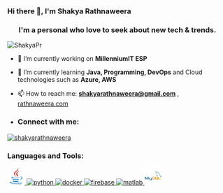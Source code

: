 ### Hi there 👋, I'm Shakya Rathnaweera

<h3 align="center"> I'm a personal who love to seek about new tech & trends. </h3>

<p align="left"> <img src="https://komarev.com/ghpvc/?username=ShakyaPr&label=Profile%20views&color=0e75b6&style=flat" alt="ShakyaPr" /> </p>

- 🔭 I’m currently working on **MillenniumIT ESP**
- 🌱 I’m currently learning **Java, Programming, DevOps** and Cloud technologies such as **Azure, AWS**
- 📫 How to reach me: **shakyarathnaweera@gmail.com** , [rathnaweera.com](https://www.rathnaweera.com)

- <h3 align="left">Connect with me:</h3>
<p align="left">
<a href="https://linkedin.com/in/shakyarathnaweera" target="blank"><img align="center" src="https://raw.githubusercontent.com/rahuldkjain/github-profile-readme-generator/master/src/images/icons/Social/linked-in-alt.svg" alt="shakyarathnaweera" height="30" width="40" /></a> <ion-icon name="earth-outline"></ion-icon>
</p>

<h3 align="left">Languages and Tools:</h3>
<p align="left"> <a href="https://www.java.com" target="_blank" rel="noreferrer"> <img src="https://raw.githubusercontent.com/devicons/devicon/master/icons/java/java-original.svg" alt="java" width="40" height="40"/> </a> <a href="https://www.python.com" target="_blank" rel="noreferrer"> <img src="https://github.com/yurijserrano/Github-Profile-Readme-Logos/blob/master/programming%20languages/python.svg" alt="python" width="40" height="40"/> </a> <a href="https://www.docker.com" target="_blank" rel="noreferrer"> <img src="https://github.com/yurijserrano/Github-Profile-Readme-Logos/blob/master/cloud/docker.svg" alt="docker" width="40" height="40"/> </a> <a href="https://firebase.google.com/" target="_blank" rel="noreferrer"> <img src="https://www.vectorlogo.zone/logos/firebase/firebase-icon.svg" alt="firebase" width="40" height="40"/> </a> <a href="https://www.mathworks.com/" target="_blank" rel="noreferrer"> <img src="https://upload.wikimedia.org/wikipedia/commons/2/21/Matlab_Logo.png" alt="matlab" width="40" height="40"/> </a> <a href="https://www.mysql.com/" target="_blank" rel="noreferrer"> <img src="https://raw.githubusercontent.com/devicons/devicon/master/icons/mysql/mysql-original-wordmark.svg" alt="mysql" width="40" height="40"/> </a> </p>


<!-- <p><img align="center" src="https://github-readme-stats.vercel.app/api/top-langs?username=ShakyaPr&show_icons=true&locale=en&layout=compact" alt="ShakyaPr" /></p> -->

<!--
**ShakyaPr/ShakyaPr** is a ✨ _special_ ✨ repository because its `README.md` (this file) appears on your GitHub profile.

Here are some ideas to get you started:

- 🔭 I’m currently working on ...
- 🌱 I’m currently learning ...
- 👯 I’m looking to collaborate on ...
- 🤔 I’m looking for help with ...
- 💬 Ask me about ...
- 📫 How to reach me: ...
- 😄 Pronouns: ...
- ⚡ Fun fact: ...
-->

